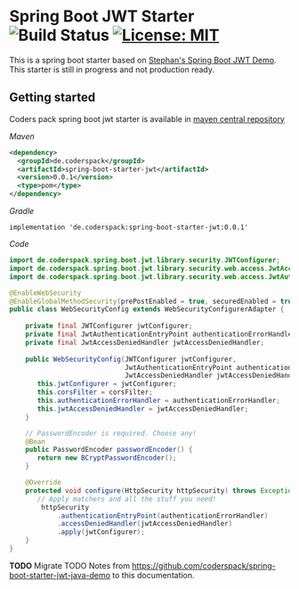 # Spring Boot JWT Starter ![Build Status](https://travis-ci.org/coderspack/spring-boot-starter-jwt.svg?branch=master) [![License: MIT](https://img.shields.io/badge/License-MIT-yellow.svg)](https://opensource.org/licenses/MIT)

This is a spring boot starter based on [Stephan's Spring Boot JWT Demo](https://github.com/szerhusenBC/jwt-spring-security-demo).
This starter is still in progress and not production ready.

## Getting started

Coders pack spring boot jwt starter is available in [maven central repository](https://search.maven.org/search?q=coderspack)

_Maven_
```xml
<dependency>
  <groupId>de.coderspack</groupId>
  <artifactId>spring-boot-starter-jwt</artifactId>
  <version>0.0.1</version>
  <type>pom</type>
</dependency>
```

_Gradle_
```
implementation 'de.coderspack:spring-boot-starter-jwt:0.0.1'
```

_Code_
```java
import de.coderspack.spring.boot.jwt.library.security.JWTConfigurer;
import de.coderspack.spring.boot.jwt.library.security.web.access.JwtAccessDeniedHandler;
import de.coderspack.spring.boot.jwt.library.security.web.access.JwtAuthenticationEntryPoint;

@EnableWebSecurity
@EnableGlobalMethodSecurity(prePostEnabled = true, securedEnabled = true)
public class WebSecurityConfig extends WebSecurityConfigurerAdapter {
   
    private final JWTConfigurer jwtConfigurer;
    private final JwtAuthenticationEntryPoint authenticationErrorHandler;
    private final JwtAccessDeniedHandler jwtAccessDeniedHandler;
 
    public WebSecurityConfig(JWTConfigurer jwtConfigurer,
                             JwtAuthenticationEntryPoint authenticationErrorHandler,
                             JwtAccessDeniedHandler jwtAccessDeniedHandler) {
       this.jwtConfigurer = jwtConfigurer;
       this.corsFilter = corsFilter;
       this.authenticationErrorHandler = authenticationErrorHandler;
       this.jwtAccessDeniedHandler = jwtAccessDeniedHandler;
    }

    // PasswordEncoder is required. Choose any!
    @Bean
    public PasswordEncoder passwordEncoder() {
       return new BCryptPasswordEncoder();
    }

    @Override
    protected void configure(HttpSecurity httpSecurity) throws Exception {
       // Apply matchers and all the stuff you need!
        httpSecurity
            .authenticationEntryPoint(authenticationErrorHandler)
            .accessDeniedHandler(jwtAccessDeniedHandler)
            .apply(jwtConfigurer);
    }
}
```

**TODO** Migrate TODO Notes from https://github.com/coderspack/spring-boot-starter-jwt-java-demo 
to this documentation.
